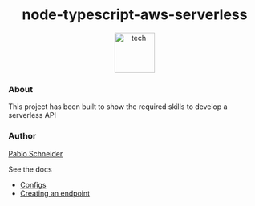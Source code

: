 <h1 align="center">node-typescript-aws-serverless</h1>

<div align="center">
  <img height="80" src="https://github.com/pabloluceroschneider/node-aws-serverless/assets/43233080/454c52dd-1e38-436b-b991-653e3cd3d673" alt="tech" />
</div>
  
### About

This project has been built to show the required skills to develop a serverless API

### Author 

[Pablo Schneider](https://www.linkedin.com/in/pabloschneider/)


See the docs

- [Configs](https://github.com/pabloluceroschneider/node-aws-serverless/blob/master/docs/configs.md)
- [Creating an endpoint](https://github.com/pabloluceroschneider/node-aws-serverless/blob/master/docs/creating-an-endpoint.md)

